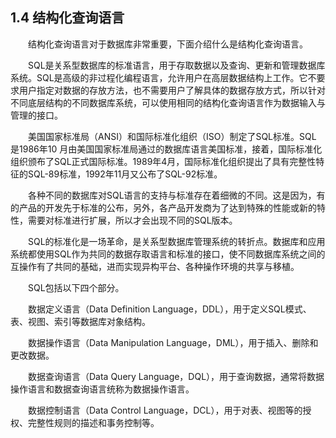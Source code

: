 ## 1.4  结构化查询语言

 

&emsp;&emsp;结构化查询语言对于数据库非常重要，下面介绍什么是结构化查询语言。

&emsp;&emsp;SQL是关系型数据库的标准语言，用于存取数据以及查询、更新和管理数据库系统。SQL是高级的非过程化编程语言，允许用户在高层数据结构上工作。它不要求用户指定对数据的存放方法，也不需要用户了解具体的数据存放方式，所以针对不同底层结构的不同数据库系统，可以使用相同的结构化查询语言作为数据输入与管理的接口。

&emsp;&emsp;美国国家标准局（ANSI）和国际标准化组织（ISO）制定了SQL标准。SQL 是1986年10 月由美国国家标准局通过的数据库语言美国标准，接着，国际标准化组织颁布了SQL正式国际标准。1989年4月，国际标准化组织提出了具有完整性特征的SQL-89标准，1992年11月又公布了SQL-92标准。

&emsp;&emsp;各种不同的数据库对SQL语言的支持与标准存在着细微的不同。这是因为，有的产品的开发先于标准的公布，另外，各产品开发商为了达到特殊的性能或新的特性，需要对标准进行扩展，所以才会出现不同的SQL版本。

&emsp;&emsp;SQL的标准化是一场革命，是关系型数据库管理系统的转折点。数据库和应用系统都使用SQL作为共同的数据存取语言和标准的接口，使不同数据库系统之间的互操作有了共同的基础，进而实现异构平台、各种操作环境的共享与移植。

&emsp;&emsp;SQL包括以下四个部分。

&emsp;&emsp;数据定义语言（Data Definition Language，DDL），用于定义SQL模式、表、视图、索引等数据库对象结构。

&emsp;&emsp;数据操作语言（Data Manipulation Language，DML），用于插入、删除和更改数据。

&emsp;&emsp;数据查询语言（Data Query Language，DQL），用于查询数据，通常将数据操作语言和数据查询语言统称为数据操作语言。

&emsp;&emsp;数据控制语言（Data Control Language，DCL），用于对表、视图等的授权、完整性规则的描述和事务控制等。

 
